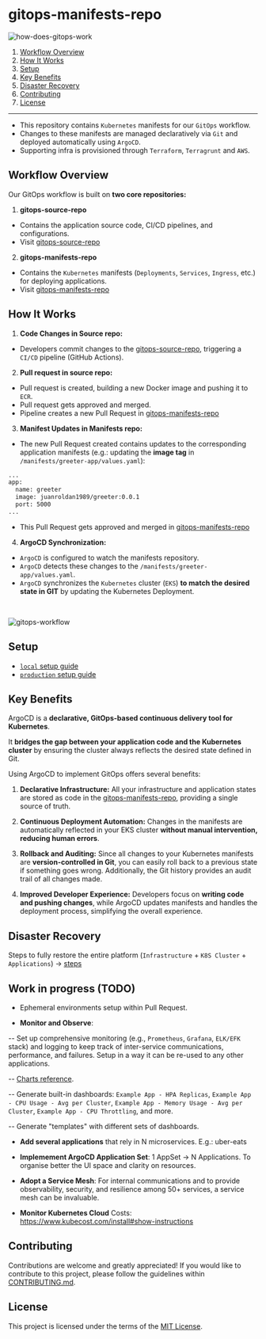 # gitops-manifests-repo

![how-does-gitops-work](https://github.com/user-attachments/assets/46b60c9a-3c8b-4ecc-a853-a13debff154b)

1. [Workflow Overview](#workflow_overview)
1. [How It Works](#how_it_works)
1. [Setup](#setup)
1. [Key Benefits](#key_benefits)
1. [Disaster Recovery](#disaster_recovery)
1. [Contributing](#contributing)
1. [License](#license)

<hr>

- This repository contains `Kubernetes` manifests for our `GitOps` workflow.
- Changes to these manifests are managed declaratively via `Git` and deployed automatically using `ArgoCD`.
- Supporting infra is provisioned through `Terraform`, `Terragrunt` and `AWS`.

## Workflow Overview

Our GitOps workflow is built on **two core repositories:**

1. **gitops-source-repo**

- Contains the application source code, CI/CD pipelines, and configurations.
- Visit [gitops-source-repo](https://github.com/juanroldan1989/gitops-source-repo)

2. **gitops-manifests-repo**

- Contains the `Kubernetes` manifests (`Deployments`, `Services`, `Ingress`, etc.) for deploying applications.
- Visit [gitops-manifests-repo](https://github.com/juanroldan1989/gitops-manifests-repo)

## How It Works

1. **Code Changes in Source repo:**

- Developers commit changes to the [gitops-source-repo](https://github.com/juanroldan1989/gitops-source-repo), triggering a `CI/CD` pipeline (GitHub Actions).

2. **Pull request in source repo:**

- Pull request is created, building a new Docker image and pushing it to `ECR`.
- Pull request gets approved and merged.
- Pipeline creates a new Pull Request in [gitops-manifests-repo](https://github.com/juanroldan1989/gitops-manifests-repo)

3. **Manifest Updates in Manifests repo:**

- The new Pull Request created contains updates to the corresponding application manifests (e.g.: updating the **image tag** in `/manifests/greeter-app/values.yaml`):

```bash
...
app:
  name: greeter
  image: juanroldan1989/greeter:0.0.1
  port: 5000
...
```

- This Pull Request gets approved and merged in [gitops-manifests-repo](https://github.com/juanroldan1989/gitops-manifests-repo)

4. **ArgoCD Synchronization:**

- `ArgoCD` is configured to watch the manifests repository.
- `ArgoCD` detects these changes to the `/manifests/greeter-app/values.yaml`.
- `ArgoCD` synchronizes the `Kubernetes` cluster (`EKS`) **to match the desired state in GIT** by updating the Kubernetes Deployment.

<br>

![gitops-workflow](https://github.com/user-attachments/assets/e944156e-2ab3-41db-a9cb-4892aa849307)

## Setup

- [`local` setup guide](/infrastructure/environments/local/README.md)
- [`production` setup guide](/infrastructure/environments/prod/README.md)

## Key Benefits

ArgoCD is a **declarative, GitOps-based continuous delivery tool for Kubernetes**.

It **bridges the gap between your application code and the Kubernetes cluster** by ensuring the cluster always reflects the desired state defined in Git.

Using ArgoCD to implement GitOps offers several benefits:

1. **Declarative Infrastructure:** All your infrastructure and application states are stored as code in the [gitops-manifests-repo](https://github.com/juanroldan1989/gitops-manifests-repo), providing a single source of truth.

2. **Continuous Deployment Automation:** Changes in the manifests are automatically reflected in your EKS cluster **without manual intervention, reducing human errors**.

3. **Rollback and Auditing:** Since all changes to your Kubernetes manifests are **version-controlled in Git**, you can easily roll back to a previous state if something goes wrong. Additionally, the Git history provides an audit trail of all changes made.

4. **Improved Developer Experience:** Developers focus on **writing code and pushing changes**, while ArgoCD updates manifests and handles the deployment process, simplifying the overall experience.

## Disaster Recovery

Steps to fully restore the entire platform (`Infrastructure` + `K8S Cluster` + `Applications`) -> [steps](/docs/recovery/README.md)

## Work in progress (TODO)

- Ephemeral environments setup within Pull Request.

- **Monitor and Observe**:

-- Set up comprehensive monitoring (e.g., `Prometheus`, `Grafana`, `ELK/EFK` stack) and logging to keep track of inter-service communications, performance, and failures. Setup in a way it can be re-used to any other applications.

-- [Charts reference](https://www.youtube.com/watch?v=cL0biQxREFI&list=WL&index=1&t=521s).

-- Generate built-in dashboards: `Example App - HPA Replicas`, `Example App - CPU Usage - Avg per Cluster`, `Example App - Memory Usage - Avg per Cluster`, `Example App - CPU Throttling`, and more.

-- Generate "templates" with different sets of dashboards.

- **Add several applications** that rely in N microservices. E.g.: uber-eats

- **Implemement ArgoCD Application Set**: 1 AppSet -> N Applications. To organise better the UI space and clarity on resources.

- **Adopt a Service Mesh**: For internal communications and to provide observability, security, and resilience among 50+ services, a service mesh can be invaluable.

- **Monitor Kubernetes Cloud** Costs: https://www.kubecost.com/install#show-instructions

## Contributing

Contributions are welcome and greatly appreciated! If you would like to contribute to this project, please follow the guidelines within [CONTRIBUTING.md](CONTRIBUTING.md).

## License

This project is licensed under the terms of the [MIT License](LICENSE).
